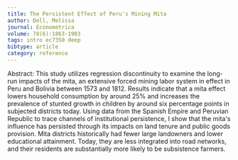 ```yaml
---
title: The Persistent Effect of Peru's Mining Mita
author: Dell, Melissa
journal: Econometrica
volume: 78(6):1863-1903
tags: intro ec7350 deep
bibtype: article
category: reference
---
```

Abstract: This study utilizes regression discontinuity to examine the long-run impacts of the mita, an extensive forced mining labor system in effect in Peru and Bolivia between 1573 and 1812. Results indicate that a mita effect lowers household consumption by around 25\% and increases the prevalence of stunted growth in children by around six percentage points in subjected districts today. Using data from the Spanish Empire and Peruvian Republic to trace channels of institutional persistence, I show that the mita's influence has persisted through its impacts on land tenure and public goods provision. Mita districts historically had fewer large landowners and lower educational attainment. Today, they are less integrated into road networks, and their residents are substantially more likely to be subsistence farmers.
